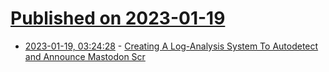 # [Published on 2023-01-19](index.md)

* [2023-01-19, 03:24:28](https://lobste.rs/s/whl6yv/creating_log_analysis_system_autodetect) - [Creating A Log-Analysis System To Autodetect and Announce Mastodon Scr](https://www.bentasker.co.uk/posts/blog/security/autodetecting-and-outing-mastodon-scrapers-with-scrapersnitchbot.html)
